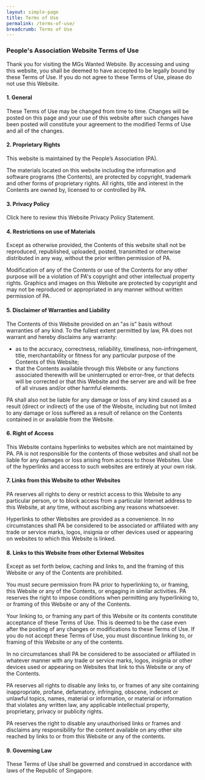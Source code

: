 ```yaml
---
layout: simple-page
title: Terms of Use
permalink: /terms-of-use/
breadcrumb: Terms of Use
---
```

### **People's Association Website Terms of Use**
Thank you for visiting the MGs Wanted Website. By accessing and using this website, you shall be deemed to have accepted to be legally bound by these Terms of Use. If you do not agree to these Terms of Use, please do not use this Website.

#### 1. General  
   These Terms of Use may be changed from time to time. Changes will be posted on this page and your use of this website after such changes have been posted will constitute your agreement to the modified Terms of Use and all of the changes.

#### 2. Proprietary Rights
   This website is maintained by the People’s Association (PA).

   The materials located on this website including the information and software programs (the Contents), are protected by copyright, trademark and other forms of proprietary rights. All rights, title and interest in the Contents are owned by, licensed to or controlled by PA.

#### 3. Privacy Policy
   Click here to review this Website Privacy Policy Statement.

#### 4. Restrictions on use of Materials
   Except as otherwise provided, the Contents of this website shall not be reproduced, republished, uploaded, posted, transmitted or otherwise distributed in any way, without the prior written permission of PA.

   Modification of any of the Contents or use of the Contents for any other purpose will be a violation of PA's copyright and other intellectual property rights. Graphics and images on this Website are protected by copyright and may not be reproduced or appropriated in any manner without written permission of PA.

#### 5. Disclaimer of Warranties and Liability
   The Contents of this Website provided on an "as is" basis without warranties of any kind. To the fullest extent permitted by law, PA does not warrant and hereby disclaims any warranty:<br>

   * as to the accuracy, correctness, reliability, timeliness, non-infringement, title, merchantability or fitness for any particular purpose of the Contents of this Website;<br>
   * that the Contents available through this Website or any functions associated therewith will be uninterrupted or error-free, or that defects will be corrected or that this Website and the server are and will be free of all viruses and/or other harmful elements.

   PA shall also not be liable for any damage or loss of any kind caused as a result (direct or indirect) of the use of the Website, including but not limited to any damage or loss suffered as a result of reliance on the Contents contained in or available from the Website.

#### 6. Right of Access
   This Website contains hyperlinks to websites which are not maintained by PA. PA is not responsible for the contents of those websites and shall not be liable for any damages or loss arising from access to those Websites. Use of the hyperlinks and access to such websites are entirely at your own risk.

#### 7. Links from this Website to other Websites
   PA reserves all rights to deny or restrict access to this Website to any particular person, or to block access from a particular Internet address to this Website, at any time, without ascribing any reasons whatsoever.

   Hyperlinks to other Websites are provided as a convenience. In no circumstances shall PA be considered to be associated or affiliated with any trade or service marks, logos, insignia or other devices used or appearing on websites to which this Website is linked.

#### 8. Links to this Website from other External Websites
   Except as set forth below, caching and links to, and the framing of this Website or any of the Contents are prohibited.

   You must secure permission from PA prior to hyperlinking to, or framing, this Website or any of the Contents, or engaging in similar activities. PA reserves the right to impose conditions when permitting any hyperlinking to, or framing of this Website or any of the Contents.

   Your linking to, or framing any part of this Website or its contents constitute acceptance of these Terms of Use. This is deemed to be the case even after the posting of any changes or modifications to these Terms of Use. If you do not accept these Terms of Use, you must discontinue linking to, or framing of this Website or any of the contents.

   In no circumstances shall PA be considered to be associated or affiliated in whatever manner with any trade or service marks, logos, insignia or other devices used or appearing on Websites that link to this Website or any of the Contents.

   PA reserves all rights to disable any links to, or frames of any site containing inappropriate, profane, defamatory, infringing, obscene, indecent or unlawful topics, names, material or information, or material or information that violates any written law, any applicable intellectual property, proprietary, privacy or publicity rights.

   PA reserves the right to disable any unauthorised links or frames and disclaims any responsibility for the content available on any other site reached by links to or from this Website or any of the contents.

#### 9. Governing Law
   These Terms of Use shall be governed and construed in accordance with laws of the Republic of Singapore.
